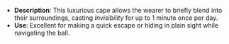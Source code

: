 - **Description**: This luxurious cape allows the wearer to briefly blend into their surroundings, casting _Invisibility_ for up to 1 minute once per day.
- **Use**: Excellent for making a quick escape or hiding in plain sight while navigating the ball.